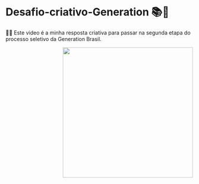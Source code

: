 # Desafio-criativo-Generation 📚🚀

 👩‍💻 Este video é a minha resposta criativa para passar na segunda etapa do processo seletivo da Generation Brasil.
 
 
  <p align="center">
  <img align='right' src="https://media.giphy.com/media/u2pmTWUi0MXjyrMaVj/giphy.gif" width="350">

</p>
